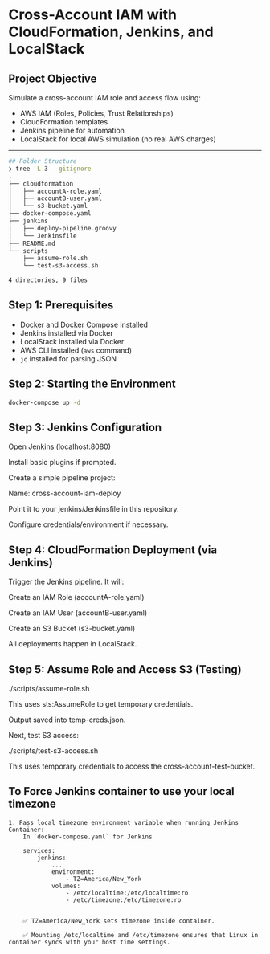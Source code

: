 # Cross-Account IAM with CloudFormation, Jenkins, and LocalStack

## Project Objective
Simulate a cross-account IAM role and access flow using:
- AWS IAM (Roles, Policies, Trust Relationships)
- CloudFormation templates
- Jenkins pipeline for automation
- LocalStack for local AWS simulation (no real AWS charges)

---
```bash
## Folder Structure
❯ tree -L 3 --gitignore
.
├── cloudformation
│   ├── accountA-role.yaml
│   ├── accountB-user.yaml
│   └── s3-bucket.yaml
├── docker-compose.yaml
├── jenkins
│   ├── deploy-pipeline.groovy
│   └── Jenkinsfile
├── README.md
└── scripts
    ├── assume-role.sh
    └── test-s3-access.sh

4 directories, 9 files
```

## Step 1: Prerequisites

- Docker and Docker Compose installed
- Jenkins installed via Docker
- LocalStack installed via Docker
- AWS CLI installed (`aws` command)
- `jq` installed for parsing JSON



## Step 2: Starting the Environment

```bash
docker-compose up -d
```

## Step 3: Jenkins Configuration
Open Jenkins (localhost:8080)

Install basic plugins if prompted.

Create a simple pipeline project:

Name: cross-account-iam-deploy

Point it to your jenkins/Jenkinsfile in this repository.

Configure credentials/environment if necessary.



## Step 4: CloudFormation Deployment (via Jenkins)
Trigger the Jenkins pipeline. It will:

Create an IAM Role (accountA-role.yaml)

Create an IAM User (accountB-user.yaml)

Create an S3 Bucket (s3-bucket.yaml)

All deployments happen in LocalStack.


## Step 5: Assume Role and Access S3 (Testing)
./scripts/assume-role.sh

This uses sts:AssumeRole to get temporary credentials.

Output saved into temp-creds.json.

Next, test S3 access:

./scripts/test-s3-access.sh

This uses temporary credentials to access the cross-account-test-bucket.

## To Force Jenkins container to use your local timezone
    1. Pass local timezone environment variable when running Jenkins Container:
        In `docker-compose.yaml` for Jenkins

        services:
            jenkins:
                ...
                environment:
                    - TZ=America/New_York
                volumes:
                    - /etc/localtime:/etc/localtime:ro
                    - /etc/timezone:/etc/timezone:ro
        

        ✅ TZ=America/New_York sets timezone inside container.

        ✅ Mounting /etc/localtime and /etc/timezone ensures that Linux in container syncs with your host time settings.




